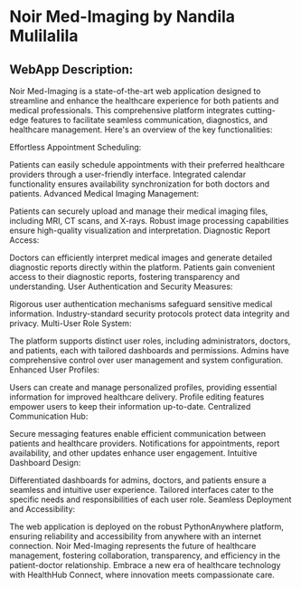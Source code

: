 # Noir Med-Imaging by Nandila Mulilalila
## WebApp Description:

Noir Med-Imaging is a state-of-the-art web application designed to streamline and enhance the healthcare experience for both patients and medical professionals. This comprehensive platform integrates cutting-edge features to facilitate seamless communication, diagnostics, and healthcare management. Here's an overview of the key functionalities:

Effortless Appointment Scheduling:

Patients can easily schedule appointments with their preferred healthcare providers through a user-friendly interface.
Integrated calendar functionality ensures availability synchronization for both doctors and patients.
Advanced Medical Imaging Management:

Patients can securely upload and manage their medical imaging files, including MRI, CT scans, and X-rays.
Robust image processing capabilities ensure high-quality visualization and interpretation.
Diagnostic Report Access:

Doctors can efficiently interpret medical images and generate detailed diagnostic reports directly within the platform.
Patients gain convenient access to their diagnostic reports, fostering transparency and understanding.
User Authentication and Security Measures:

Rigorous user authentication mechanisms safeguard sensitive medical information.
Industry-standard security protocols protect data integrity and privacy.
Multi-User Role System:

The platform supports distinct user roles, including administrators, doctors, and patients, each with tailored dashboards and permissions.
Admins have comprehensive control over user management and system configuration.
Enhanced User Profiles:

Users can create and manage personalized profiles, providing essential information for improved healthcare delivery.
Profile editing features empower users to keep their information up-to-date.
Centralized Communication Hub:

Secure messaging features enable efficient communication between patients and healthcare providers.
Notifications for appointments, report availability, and other updates enhance user engagement.
Intuitive Dashboard Design:

Differentiated dashboards for admins, doctors, and patients ensure a seamless and intuitive user experience.
Tailored interfaces cater to the specific needs and responsibilities of each user role.
Seamless Deployment and Accessibility:

The web application is deployed on the robust PythonAnywhere platform, ensuring reliability and accessibility from anywhere with an internet connection.
Noir Med-Imaging represents the future of healthcare management, fostering collaboration, transparency, and efficiency in the patient-doctor relationship. Embrace a new era of healthcare technology with HealthHub Connect, where innovation meets compassionate care.
